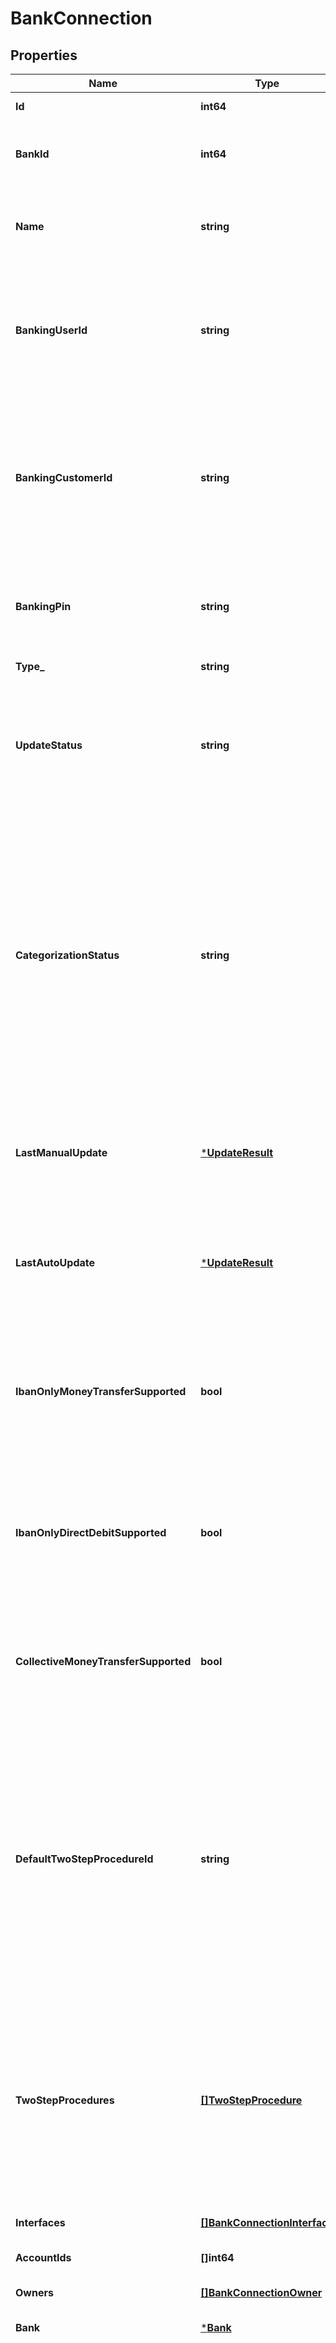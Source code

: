 # BankConnection

## Properties
Name | Type | Description | Notes
------------ | ------------- | ------------- | -------------
**Id** | **int64** | Bank connection identifier | [default to null]
**BankId** | **int64** | Identifier of the bank that this connection belongs to. NOTE: This field is DEPRECATED and will get removed at some point. Please refer to the &#39;bank&#39; field instead. | [default to null]
**Name** | **string** | Custom name for the bank connection. You can set this field with the &#39;Edit a bank connection&#39; service, as well as during the initial import of the bank connection. Maximum length is 64. | [optional] [default to null]
**BankingUserId** | **string** | NOTE: This field is deprecated and will be removed at some point. Please refer to the &#39;loginCredentials&#39; in the &#39;interfaces&#39; field instead.&lt;br&gt;&lt;br&gt;Stored online banking user ID credential. This field may be null for the &#39;demo connection&#39;. If your client has no license for processing banking credentials then a banking user ID will always be &#39;XXXXX&#39; | [optional] [default to null]
**BankingCustomerId** | **string** | NOTE: This field is deprecated and will be removed at some point. Please refer to the &#39;loginCredentials&#39; in the &#39;interfaces&#39; field instead.&lt;br&gt;&lt;br&gt;Stored online banking customer ID credential. If your client has no license for processing banking credentials or if this field contains a value that requires password protection (see field ‘isCustomerIdPassword’ in Bank Resource) then the banking customer ID will always be &#39;XXXXX | [optional] [default to null]
**BankingPin** | **string** | NOTE: This field is deprecated and will be removed at some point. Please refer to the &#39;loginCredentials&#39; in the &#39;interfaces&#39; field instead.&lt;br&gt;&lt;br&gt;Stored online banking PIN. If a PIN is stored, this will always be &#39;XXXXX&#39; | [optional] [default to null]
**Type_** | **string** | Bank connection type | [default to null]
**UpdateStatus** | **string** | Current status of data download (account balances and transactions/securities). The POST /bankConnections/import and POST /bankConnections/&lt;id&gt;/update services will set this flag to IN_PROGRESS before they return. Once the import or update has finished, the status will be changed to READY. | [default to null]
**CategorizationStatus** | **string** | Current status of transactions categorization. The asynchronous download process that is triggered by a call of the POST /bankConnections/import and POST /bankConnections/&lt;id&gt;/update services (and also by finAPI&#39;s auto update, if enabled) will set this flag to PENDING once the download has finished and a categorization is scheduled for the imported transactions. A separate categorization thread will then start to categorize the transactions (during this process, the status is IN_PROGRESS). When categorization has finished, the status will be (re-)set to READY. Note that the current categorization status should only be queried after the download has finished, i.e. once the download status has switched from IN_PROGRESS to READY. | [default to null]
**LastManualUpdate** | [***UpdateResult**](UpdateResult.md) | NOTE: This field is deprecated and will be removed at some point. Please refer to corresponding field in &#39;interfaces&#39; instead.&lt;br&gt;&lt;br&gt;Result of the last manual update of this bank connection. If no manual update has ever been done so far, then this field will not be set. | [optional] [default to null]
**LastAutoUpdate** | [***UpdateResult**](UpdateResult.md) | NOTE: This field is deprecated and will be removed at some point. Please refer to corresponding field in &#39;interfaces&#39; instead.&lt;br&gt;&lt;br&gt;Result of the last auto update of this bank connection (ran by finAPI&#39;s automatic batch update process). If no auto update has ever been done so far, then this field will not be set. | [optional] [default to null]
**IbanOnlyMoneyTransferSupported** | **bool** | NOTE: This field is deprecated and will be removed at some point. Please refer to the account capabilities instead.&lt;br&gt;&lt;br&gt;Whether this bank connection accepts money transfer requests where the recipient&#39;s account is defined just by the IBAN (without an additional BIC). This field is re-evaluated each time this bank connection is updated. &lt;br/&gt;See also: /accounts/requestSepaMoneyTransfer | [default to null]
**IbanOnlyDirectDebitSupported** | **bool** | NOTE: This field is deprecated and will be removed at some point. Please refer to the account capabilities instead.&lt;br&gt;&lt;br&gt;Whether this bank connection accepts direct debit requests where the debitor&#39;s account is defined just by the IBAN (without an additional BIC). This field is re-evaluated each time this bank connection is updated. &lt;br/&gt;See also: /accounts/requestSepaDirectDebit | [default to null]
**CollectiveMoneyTransferSupported** | **bool** | NOTE: This field is deprecated and will be removed at some point. Please refer to the account capabilities instead.&lt;br&gt;&lt;br&gt;Whether this bank connection supports submitting collective money transfers. This field is re-evaluated each time this bank connection is updated. &lt;br/&gt;See also: /accounts/requestSepaMoneyTransfer | [default to null]
**DefaultTwoStepProcedureId** | **string** | NOTE: This field is deprecated and will be removed at some point. Please refer to corresponding field in &#39;interfaces&#39; instead.&lt;br&gt;&lt;br&gt;The default two-step-procedure. Must match one of the available &#39;procedureId&#39;s from the &#39;twoStepProcedures&#39; list. When this field is set, you can execute two-step-procedures (accounts/requestSepaMoneyTransfer or /requestSepaDirectDebit) without having to explicitly set a procedure. finAPI will use the default procedure in such cases. Note that the list of available procedures of a bank connection may change as a result of an update of the connection, and if this field references a procedure that is no longer available after an update, finAPI will automatically clear the default procedure (set it to null).s | [optional] [default to null]
**TwoStepProcedures** | [**[]TwoStepProcedure**](TwoStepProcedure.md) | NOTE: This field is deprecated and will be removed at some point. Please refer to corresponding field in &#39;interfaces&#39; instead.&lt;br&gt;&lt;br&gt;Available two-step-procedures for this bank connection, used for submitting a money transfer or direct debit request (see /accounts/requestSepaMoneyTransfer or /requestSepaDirectDebit). The available two-step-procedures are re-evaluated each time this bank connection is updated (/bankConnections/update). This means that this list may change as a result of an update. | [optional] [default to null]
**Interfaces** | [**[]BankConnectionInterface**](BankConnectionInterface.md) | Set of interfaces that are connected for this bank connection. | [optional] [default to null]
**AccountIds** | **[]int64** | Identifiers of the accounts that belong to this bank connection | [default to null]
**Owners** | [**[]BankConnectionOwner**](BankConnectionOwner.md) | Information about the owner(s) of the bank connection | [optional] [default to null]
**Bank** | [***Bank**](Bank.md) | Bank that this connection belongs to | [default to null]
**FurtherLoginNotRecommended** | **bool** | This field indicates whether the last communication with the bank failed with an error that requires the user&#39;s attention. If &#39;furtherLoginNotRecommended&#39; is true, finAPI will stop auto updates of this bank connection to mitigate the risk of the user&#39;s bank account getting locked by the bank. Every communication with the bank (via updates, money_transfers, direct debits. etc.) can change the value of this flag. If this field is true, we recommend the user to check his credentials and try a manual update of the bank connection. If the update is successful, the &#39;furtherLoginNotRecommended&#39; field will be set to false and the bank connection will be reincluded in the next batch update process. A manual update of the bank connection with incorrect credentials will set this field to true and lead to the exclusion of the bank connection from the following batch updates. | [default to null]

[[Back to Model list]](../README.md#documentation-for-models) [[Back to API list]](../README.md#documentation-for-api-endpoints) [[Back to README]](../README.md)


